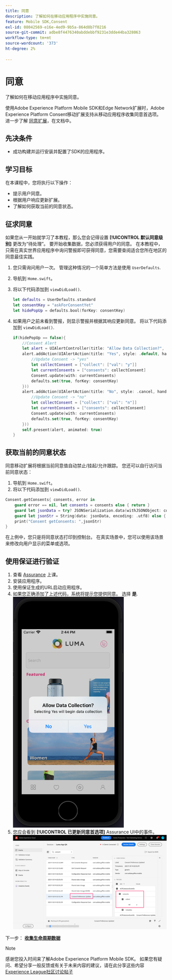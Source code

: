 ```yaml
---
title: 同意
description: 了解如何在移动应用程序中实施同意。
feature: Mobile SDK,Consent
exl-id: 08042569-e16e-4ed9-9b5a-864d8b7f0216
source-git-commit: adbe8f4476340abddebbf9231e3dde44ba328063
workflow-type: tm+mt
source-wordcount: '373'
ht-degree: 2%

---
```


# 同意

了解如何在移动应用程序中实施同意。

使用Adobe Experience Platform Mobile SDK和Edge Network扩展时，Adobe Experience Platform Consent移动扩展支持从移动应用程序收集同意首选项。 进一步了解 [同意扩展](https://developer.adobe.com/client-sdks/documentation/consent-for-edge-network/)，在文档中。

## 先决条件

* 成功构建并运行安装并配置了SDK的应用程序。

## 学习目标

在本课程中，您将执行以下操作：

* 提示用户同意。
* 根据用户响应更新扩展。
* 了解如何获取当前的同意状态。

## 征求同意

如果您从一开始就学习了本教程，那么您会记得设置 **[!UICONTROL 默认同意级别]** 更改为“待处理”。 要开始收集数据，您必须获得用户的同意。 在本教程中，只需在真实世界应用程序中询问警报即可获得同意，您需要查阅适合您所在地区的同意最佳实践。

1. 您只需询问用户一次。 管理这种情况的一个简单方法是使用 `UserDefaults`.
1. 导航到 `Home.swift`。
1. 将以下代码添加到 `viewDidLoad()`.

   ```swift
   let defaults = UserDefaults.standard
   let consentKey = "askForConsentYet"
   let hidePopUp = defaults.bool(forKey: consentKey)
   ```

1. 如果用户之前未看到警报，则显示警报并根据其响应更新同意。 将以下代码添加到 `viewDidLoad()`.

   ```swift
   if(hidePopUp == false){
       //Consent Alert
       let alert = UIAlertController(title: "Allow Data Collection?", message: "Selecting Yes will begin data collection", preferredStyle: .alert)
       alert.addAction(UIAlertAction(title: "Yes", style: .default, handler: { action in
           //Update Consent -> "yes"
           let collectConsent = ["collect": ["val": "y"]]
           let currentConsents = ["consents": collectConsent]
           Consent.update(with: currentConsents)
           defaults.set(true, forKey: consentKey)
       }))
       alert.addAction(UIAlertAction(title: "No", style: .cancel, handler: { action in
           //Update Consent -> "no"
           let collectConsent = ["collect": ["val": "n"]]
           let currentConsents = ["consents": collectConsent]
           Consent.update(with: currentConsents)
           defaults.set(true, forKey: consentKey)
       }))
       self.present(alert, animated: true)
   }
   ```


## 获取当前的同意状态

同意移动扩展将根据当前同意值自动禁止/挂起/允许跟踪。 您还可以自行访问当前同意状态：

1. 导航到 `Home.swift`。
1. 将以下代码添加到 `viewDidLoad()`.

```swift
Consent.getConsents{ consents, error in
    guard error == nil, let consents = consents else { return }
    guard let jsonData = try? JSONSerialization.data(withJSONObject: consents, options: .prettyPrinted) else { return }
    guard let jsonStr = String(data: jsonData, encoding: .utf8) else { return }
    print("Consent getConsents: ",jsonStr)
}
```

在上例中，您只是将同意状态打印到控制台。 在真实场景中，您可以使用该场景来修改向用户显示的菜单或选项。

## 使用保证进行验证

1. 查看 [Assurance](assurance.md) 上课。
1. 安装应用程序。
1. 使用保证生成的URL启动应用程序。
1. 如果您正确添加了上述代码，系统将提示您提供同意。 选择 **是**.
   ![同意弹出窗口](assets/mobile-consent-validate.png)
1. 您应会看到 **[!UICONTROL 已更新同意首选项]** Assurance UI中的事件。
   ![验证同意](assets/mobile-consent-update.png)

下一步： **[收集生命周期数据](lifecycle-data.md)**

>[!NOTE]
>
>感谢您投入时间来了解Adobe Experience Platform Mobile SDK。 如果您有疑问、希望分享一般反馈或有关于未来内容的建议，请在此分享这些内容 [Experience League社区讨论帖子](https://experienceleaguecommunities.adobe.com/t5/adobe-experience-platform-launch/tutorial-discussion-implement-adobe-experience-cloud-in-mobile/td-p/443796)